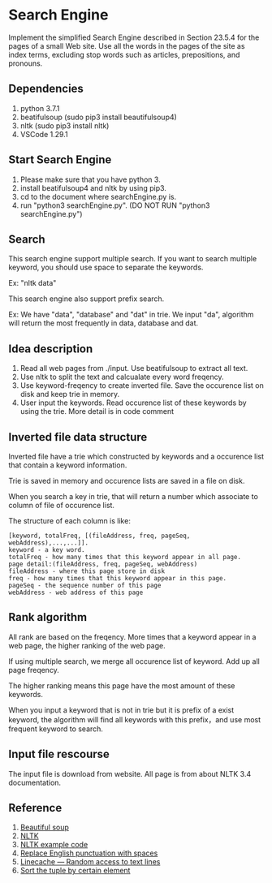 # Search Engine

Implement the simplified Search Engine described in Section 23.5.4 for the pages of a small Web site. Use all the words in the pages of the site as index terms, excluding stop words such as articles, prepositions, and pronouns.


## Dependencies
1. python 3.7.1 
2. beatifulsoup (sudo pip3 install beautifulsoup4)
3. nltk (sudo pip3 install nltk)
4. VSCode 1.29.1

## Start Search Engine
1. Please make sure that you have python 3.
2. install beatifulsoup4 and nltk by using pip3.
3. cd to the document where searchEngine.py is.
4. run "python3 searchEngine.py". (DO NOT RUN "python3 searchEngine.py")

## Search
This search engine support multiple search. If you want to search multiple keyword, you should use space to separate the keywords.

Ex: "nltk data" 

This search engine also support prefix search. 

Ex: We have "data", "database" and "dat" in trie. We input "da", algorithm will return the most frequently in data, database and dat.

## Idea description
1. Read all web pages from ./input.  Use beatifulsoup to extract all text.
2. Use nltk to split the text and calcualate every word freqency.
3. Use keyword-freqency to create inverted file. Save the occurence list on disk and keep trie in memory.
4. User input the keywords. Read occurence list of these keywords by using the trie.
More detail is in code comment

## Inverted file data structure
Inverted file have a trie which constructed by keywords and a occurence list that contain a keyword information.

Trie is saved in memory and occurence lists are saved in a file on disk.

When you search a key in trie, that will return a number which associate to column of file of occurence list.

The structure of each column is like: 

	[keyword, totalFreq, [(fileAddress, freq, pageSeq, webAddress),...,...]].
	keyword - a key word.
	totalFreq - how many times that this keyword appear in all page.
	page detail:(fileAddress, freq, pageSeq, webAddress)
	fileAddress - where this page store in disk
	freq - how many times that this keyword appear in this page.
	pageSeq - the sequence number of this page
	webAddress - web address of this page

## Rank algorithm
All rank are based on the freqency. More times that a keyword appear in a web page, the higher ranking of the web page.

If using multiple search, we merge all occurence list of keyword. Add up all page freqency. 

The higher ranking means this page have the most amount of these keywords.

When you input a keyword that is not in trie but it is prefix of a exist keyword, the algorithm will find all keywords with this prefix，and use most frequent keyword to search.

## Input file rescourse

The input file is download from website. All page is from about NLTK 3.4 documentation. 

## Reference

1. [Beautiful soup](https://www.crummy.com/software/BeautifulSoup/bs4/doc)
2. [NLTK](https://www.nltk.org)
3. [NLTK example code](https://blog.csdn.net/hzp666/article/details/79373720)
4. [Replace English punctuation with spaces](https://blog.csdn.net/hang916/article/details/83832381)
5. [Linecache — Random access to text lines](https://docs.python.org/3.7/library/linecache.html#module-linecache)
6. [Sort the tuple by certain element](https://stackoverflow.com/questions/3121979/how-to-sort-list-tuple-of-lists-tuples)